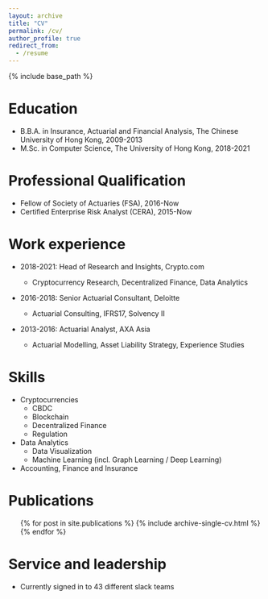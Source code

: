 ```yaml
---
layout: archive
title: "CV"
permalink: /cv/
author_profile: true
redirect_from:
  - /resume
---
```


{% include base_path %}

Education
======
* B.B.A. in Insurance, Actuarial and Financial Analysis, The Chinese University of Hong Kong, 2009-2013
* M.Sc. in Computer Science, The University of Hong Kong, 2018-2021

Professional Qualification
======
* Fellow of Society of Actuaries (FSA), 2016-Now
* Certified Enterprise Risk Analyst (CERA), 2015-Now

Work experience
======
* 2018-2021: Head of Research and Insights, Crypto.com
  * Cryptocurrency Research, Decentralized Finance, Data Analytics

* 2016-2018: Senior Actuarial Consultant, Deloitte
  * Actuarial Consulting, IFRS17, Solvency II

* 2013-2016: Actuarial Analyst, AXA Asia
  * Actuarial Modelling, Asset Liability Strategy, Experience Studies
  
Skills
======
* Cryptocurrencies
  * CBDC
  * Blockchain
  * Decentralized Finance
  * Regulation
* Data Analytics
  * Data Visualization
  * Machine Learning (incl. Graph Learning / Deep Learning)
* Accounting, Finance and Insurance

Publications
======
  <ul>{% for post in site.publications %}
    {% include archive-single-cv.html %}
  {% endfor %}</ul>
  
Service and leadership
======
* Currently signed in to 43 different slack teams
